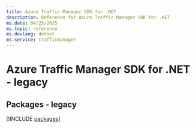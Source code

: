 ```yaml
---
title: Azure Traffic Manager SDK for .NET
description: Reference for Azure Traffic Manager SDK for .NET
ms.date: 04/25/2025
ms.topic: reference
ms.devlang: dotnet
ms.service: trafficmanager
---
```

# Azure Traffic Manager SDK for .NET - legacy
## Packages - legacy
[!INCLUDE [packages](traffic-manager-index.md)]